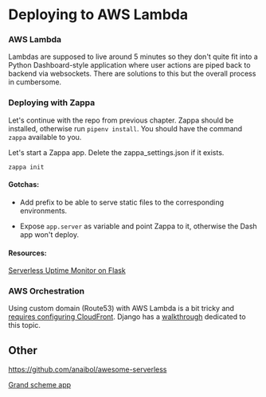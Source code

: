 # Deploying to AWS Lambda

### AWS Lambda

Lambdas are supposed to live around 5 minutes so they don't quite fit into a Python Dashboard-style application
where user actions are piped back to backend via websockets. There are solutions to this but the overall process in cumbersome.

### Deploying with Zappa

Let's continue with the repo from previous chapter. Zappa should be installed, otherwise run `pipenv install`. You should have the command `zappa` available to you.

Let's start a Zappa app. Delete the zappa_settings.json if it exists.

`zappa init`

#### Gotchas:

- Add prefix to be able to serve static files to the corresponding environments.

- Expose `app.server` as variable and point Zappa to it, otherwise the Dash app won't deploy.

#### Resources:

[Serverless Uptime Monitor on Flask](https://hackernoon.com/creating-a-serverless-uptime-monitor-getting-alerted-by-sms-lambda-zappa-python-flask-15c5fb31027)


### AWS Orchestration

Using custom domain (Route53) with AWS Lambda is a bit tricky and [requires configuring CloudFront](https://medium.com/99xtechnology/full-stack-serverless-web-apps-with-aws-189d87da024a). Django has a [walkthrough](https://edgarroman.github.io/zappa-django-guide/walk_static/) dedicated to this topic.

## Other

https://github.com/anaibol/awesome-serverless

[Grand scheme app](http://jmdaignan.com/2018/02/26/metricsdash/)
